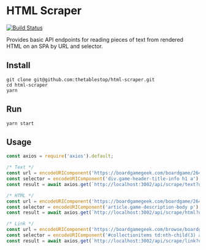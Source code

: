# HTML Scraper

[![Build Status](https://travis-ci.org/thetablestop/html-scraper.svg?branch=master)](https://travis-ci.org/thetablestop/html-scraper)

Provides basic API endpoints for reading pieces of text from rendered HTML on an SPA by URL and selector.

## Install

```
git clone git@github.com:thetablestop/html-scraper.git
cd html-scraper
yarn
```

## Run

```
yarn start
```

## Usage

```js
const axios = require('axios').default;

/* Text */
const url = encodeURIComponent('https://boardgamegeek.com/boardgame/264220/tainted-grail-fall-avalon');
const selector = encodeURIComponent('div.game-header-title-info h1 a');
const result = await axios.get(`http://localhost:3002/api/scrape/text?url=${url}&selector=${selector}`);

/* HTML */
const url = encodeURIComponent('https://boardgamegeek.com/boardgame/264220/tainted-grail-fall-avalon');
const selector = encodeURIComponent('article.game-description-body p');
const result = await axios.get(`http://localhost:3002/api/scrape/html?url=${url}&selector=${selector}`);

/* Link */
const url = encodeURIComponent('https://boardgamegeek.com/browse/boardgame');
const selector = encodeURIComponent('#collectionitems td:nth-child(3) a');
const result = await axios.get(`http://localhost:3002/api/scrape/link?url=${url}&selector=${selector}`);
```
